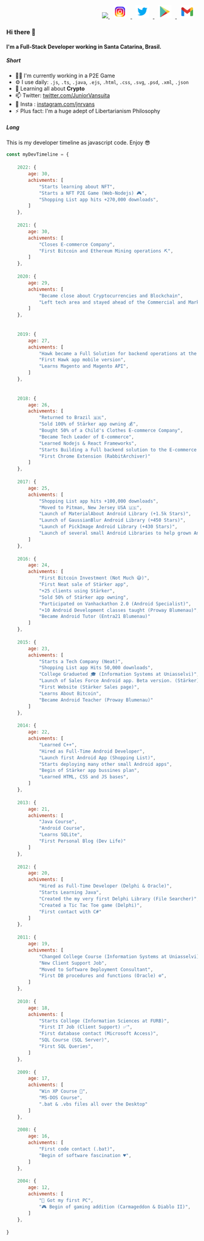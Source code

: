 <div align="right">
 <a href="#" target="_blank"> 
   <img src="https://komarev.com/ghpvc/?username=jrvansuita&color=green&style=flat&label=Profile+Views">
 </a>
 <a href="https://www.instagram.com/jnrvans" target="_blank">
  <img width="35" height="35" src="https://github.com/jrvansuita/jrvansuita/blob/main/icons/instagram.png?raw=true" alt="Instagram" witdh="44" height="44" hspace="10">
</a>
<a href="https://twitter.com/JuniorVansuita" target="_blank">
  <img width="35" height="35" src="https://github.com/jrvansuita/jrvansuita/blob/main/icons/twitter.png?raw=true" alt="Github" witdh="44" height="44" hspace="10">
</a>
<a href="https://play.google.com/store/apps/dev?id=8002078663318221363" target="_blank">
  <img width="35" height="35" src="https://github.com/jrvansuita/jrvansuita/blob/main/icons/google-play.png?raw=true" alt="Google Play Store" witdh="44" height="44" hspace="10">
</a>
<a href="mailto:vansuita.jr@gmail.com" target="_blank" >
  <img width="35" height="35" src="https://github.com/jrvansuita/jrvansuita/blob/main/icons/gmail.png?raw=true" alt="E-mail" witdh="44" height="44" hspace="10">
</a>
</div>



### Hi there 👋

#### I'm a Full-Stack Developer working in Santa Catarina, Brasil.

##### Short

- 👨‍💻 I'm currently working in a P2E Game
- ⚙️ I use daily: `.js`, `.ts`, `.java`, `.ejs`, `.html`, `.css`, `.svg`, `.psd`, `.xml`, `.json`
- 📖 Learning all about **Crypto**
- 📫 Twitter: [twitter.com/JuniorVansuita](https://twitter.com/JuniorVansuita)
- 📸 Insta : [instagram.com/jnrvans](https://www.instagram.com/jnrvans)
- ⚡️ Plus fact: I'm a huge adept of Libertarianism Philosophy

 

##### Long
 
This is my developer timeline as javascript code. Enjoy 😎



```JavaScript
const myDevTimeline = {

    2022: {
        age: 30,
        achivments: [
            "Starts learning about NFT",
            "Starts a NFT P2E Game (Web-Nodejs) 🎮",
            "Shopping List app hits +270,000 downloads",
        ]
    },

    2021: {
        age: 30,
        achivments: [
            "Closes E-commerce Company",
            "First Bitcoin and Ethereum Mining operations ⛏",
        ]
    },

    2020: {
        age: 29,
        achivments: [
            "Became close about Cryptocurrencies and Blockchain",
            "Left tech area and stayed ahead of the Commercial and Marketing on E-commerce Company"
        ]
    },


    2019: {
        age: 27,
        achivments: [
            "Hawk became a Full Solution for backend operations at the E-commerce",
            "First Hawk app mobile version",
            "Learns Magento and Magento API",
        ]
    },


    2018: {
        age: 26,
        achivments: [
            "Returned to Brazil 🇧🇷",
            "Sold 100% of Stärker app owning 💰",
            "Bought 50% of a Child's Clothes E-commerce Company",
            "Became Tech Leader of E-commerce",
            "Learned Nodejs & React Frameworks",
            "Starts Building a Full backend solution to the E-commerce Company (Hawk)",
            "First Chrome Extension (RabbitArchiver)"
        ]
    },

    2017: {
        age: 25,
        achivments: [
            "Shopping List app hits +100,000 downloads",
            "Moved to Pitman, New Jersey USA 🇺🇸",
            "Launch of MaterialAbout Android Library (+1.5k Stars)",
            "Launch of GaussianBlur Android Library (+450 Stars)",
            "Launch of PickImage Android Library (+430 Stars)",
            "Launch of several small Android Libraries to help grown Android Community",
        ]
    },

    2016: {
        age: 24,
        achivments: [
            "First Bitcoin Investment (Not Much 😅)",
            "First Neat sale of Stärker app",
            "+25 clients using Stärker",
            "Sold 50% of Stärker app owning",
            "Participated on Vanhackathon 2.0 (Android Specialist)",
            "+10 Android Development classes taught (Proway Blumenau)",
            "Became Android Tutor (Entra21 Blumenau)"
        ]
    },

    2015: {
        age: 23,
        achivments: [
            "Starts a Tech Company (Neat)",
            "Shopping List app Hits 50,000 downloads",
            "College Gradueted 🎓 (Information Systems at Uniasselvi)",
            "Launch of Sales Force Android app. Beta version. (Stärker) 🚀",
            "First Website (Stärker Sales page)",
            "Learns About Bitcoin",
            "Became Android Teacher (Proway Blumenau)"
        ]
    },

    2014: {
        age: 22,
        achivments: [
            "Learned C++",
            "Hired as Full-Time Android Developer",
            "Launch first Android App (Shopping List)",
            "Starts deploying many other small Android apps",
            "Begin of Stärker app bussines plan",
            "Learned HTML, CSS and JS bases",
        ]
    },

    2013: {
        age: 21,
        achivments: [
            "Java Course",
            "Android Course",
            "Learns SQLite",
            "First Personal Blog (Dev Life)"
        ]
    },

    2012: {
        age: 20,
        achivments: [
            "Hired as Full-Time Developer (Delphi & Oracle)",
            "Starts Learning Java",
            "Created the my very first Delphi Library (File Searcher)",
            "Created a Tic Tac Toe game (Delphi)",
            "First contact with C#"
        ]
    },

    2011: {
        age: 19,
        achivments: [
            "Changed College Course (Information Systems at Uniasselvi)",
            "New Client Support Job",
            "Moved to Software Deployment Consultant",
            "First DB procedures and functions (Oracle) ⚙️",
        ]
    },

    2010: {
        age: 18,
        achivments: [
            "Starts College (Information Sciences at FURB)",
            "First IT Job (Client Support) ✅",
            "First database contact (Microsoft Access)",
            "SQL Course (SQL Server)",
            "First SQL Queries",
        ]
    },

    2009: {
        age: 17,
        achivments: [
            "Win XP Course 💾",
            "MS-DOS Course",
            ".bat & .vbs files all over the Desktop"
        ]
    },

    2008: {
        age: 16,
        achivments: [
            "First code contact (.bat)",
            "Begin of software fascination ♥️",
        ]
    },

    2004: {
        age: 12,
        achivments: [
            "🥇 Got my first PC",
            "🎮 Begin of gaming addition (Carmageddon & Diablo II)",
        ]
    },

}
```



<!--
**jrvansuita/jrvansuita** is a ✨ _special_ ✨ repository because its `README.md` (this file) appears on your GitHub profile.

Here are some ideas to get you started:

- 🔭 I’m currently working on ...
- 🌱 I’m currently learning ...
- 👯 I’m looking to collaborate on ...
- 🤔 I’m looking for help with ...
- 💬 Ask me about ...
- 📫 How to reach me: ...
- 😄 Pronouns: ...
- ⚡ Fun fact: ...
-->
